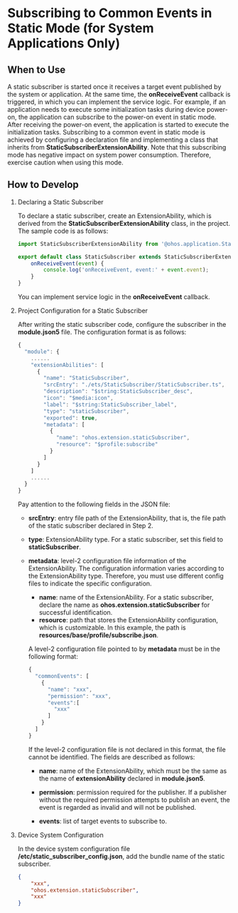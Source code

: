 # Subscribing to Common Events in Static Mode (for System Applications Only)

## When to Use

A static subscriber is started once it receives a target event published by the system or application. At the same time, the **onReceiveEvent** callback is triggered, in which you can implement the service logic. For example, if an application needs to execute some initialization tasks during device power-on, the application can subscribe to the power-on event in static mode. After receiving the power-on event, the application is started to execute the initialization tasks. Subscribing to a common event in static mode is achieved by configuring a declaration file and implementing a class that inherits from **StaticSubscriberExtensionAbility**. Note that this subscribing mode has negative impact on system power consumption. Therefore, exercise caution when using this mode.

## How to Develop

1. Declaring a Static Subscriber

   To declare a static subscriber, create an ExtensionAbility, which is derived from the **StaticSubscriberExtensionAbility** class, in the project. The sample code is as follows:

   ```ts
   import StaticSubscriberExtensionAbility from '@ohos.application.StaticSubscriberExtensionAbility'
   
   export default class StaticSubscriber extends StaticSubscriberExtensionAbility {
       onReceiveEvent(event) {
           console.log('onReceiveEvent, event:' + event.event);
       }
   }
   ```

   You can implement service logic in the **onReceiveEvent** callback.

2. Project Configuration for a Static Subscriber

   After writing the static subscriber code, configure the subscriber in the **module.json5** file. The configuration format is as follows:

   ```ts
   {
     "module": {
       ......
       "extensionAbilities": [
         {
           "name": "StaticSubscriber",
           "srcEntry": "./ets/StaticSubscriber/StaticSubscriber.ts",
           "description": "$string:StaticSubscriber_desc",
           "icon": "$media:icon",
           "label": "$string:StaticSubscriber_label",
           "type": "staticSubscriber",
           "exported": true,
           "metadata": [
             {
               "name": "ohos.extension.staticSubscriber",
               "resource": "$profile:subscribe"
             }
           ]
         }
       ]
       ......
     }
   }
   ```

   Pay attention to the following fields in the JSON file:

   - **srcEntry**: entry file path of the ExtensionAbility, that is, the file path of the static subscriber declared in Step 2.

   - **type**: ExtensionAbility type. For a static subscriber, set this field to **staticSubscriber**.

   - **metadata**: level-2 configuration file information of the ExtensionAbility. The configuration information varies according to the ExtensionAbility type. Therefore, you must use different config files to indicate the specific configuration.
        - **name**: name of the ExtensionAbility. For a static subscriber, declare the name as **ohos.extension.staticSubscriber** for successful identification.
        - **resource**: path that stores the ExtensionAbility configuration, which is customizable. In this example, the path is **resources/base/profile/subscribe.json**.

     A level-2 configuration file pointed to by **metadata** must be in the following format:

     ```ts
     {
       "commonEvents": [
         {
           "name": "xxx",
           "permission": "xxx",
           "events":[
             "xxx"
           ]
         }
       ]
     }
     ```

     If the level-2 configuration file is not declared in this format, the file cannot be identified. The fields are described as follows:

     - **name**: name of the ExtensionAbility, which must be the same as the name of **extensionAbility** declared in **module.json5**.

     - **permission**: permission required for the publisher. If a publisher without the required permission attempts to publish an event, the event is regarded as invalid and will not be published.

     - **events**: list of target events to subscribe to.

3. Device System Configuration

    In the device system configuration file **/etc/static_subscriber_config.json**, add the bundle name of the static subscriber.

    ```json
    {
        "xxx",
        "ohos.extension.staticSubscriber",
        "xxx"
    }
   ```

